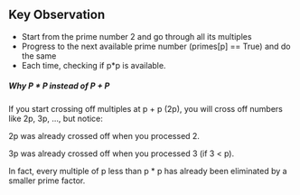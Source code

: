 ## Key Observation

- Start from the prime number 2 and go through all its multiples 
- Progress to the next available prime number (primes[p] == True) and do the same
- Each time, checking if p*p is available.


##### Why P * P instead of P + P
If you start crossing off multiples at p + p (2p), you will cross off numbers like 2p, 3p, …, but notice:

2p was already crossed off when you processed 2.

3p was already crossed off when you processed 3 (if 3 < p).

In fact, every multiple of p less than p * p has already been eliminated by a smaller prime factor.
